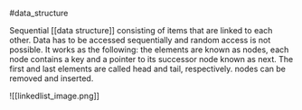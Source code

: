 #data_structure

Sequential [[data structure]] consisting of items that are linked to each other. Data has to be accessed sequentially and random access is not possible. It works as the following: the elements are known as nodes, each node contains a key and a pointer to its successor node known as next. The first and last elements are called head and tail, respectively. nodes can be removed and inserted.

![[linkedlist_image.png]]